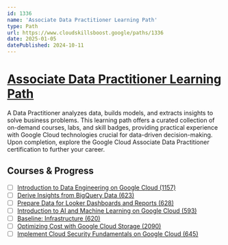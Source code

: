 ```yaml
---
id: 1336
name: 'Associate Data Practitioner Learning Path'
type: Path
url: https://www.cloudskillsboost.google/paths/1336
date: 2025-01-05
datePublished: 2024-10-11
---
```


# [Associate Data Practitioner Learning Path](https://www.cloudskillsboost.google/paths/1336)

A Data Practitioner analyzes data, builds models, and extracts insights to solve business problems. This learning path offers a curated collection of on-demand courses, labs, and skill badges, providing practical experience with Google Cloud technologies crucial for data-driven decision-making. Upon completion, explore the Google Cloud Associate Data Practitioner certification to further your career.

## Courses & Progress

- [ ] [Introduction to Data Engineering on Google Cloud (1157)](../courses/Introduction-to-Data-Engineering-on-Google-Cloud.md)
- [ ] [Derive Insights from BigQuery Data (623)](../courses/Derive-Insights-from-BigQuery-Data.md)
- [ ] [Prepare Data for Looker Dashboards and Reports (628)](../courses/Prepare-Data-for-Looker-Dashboards-and-Reports.md)
- [ ] [Introduction to AI and Machine Learning on Google Cloud (593)](../courses/Introduction-to-AI-and-Machine-Learning-on-Google-Cloud.md)
- [ ] [Baseline: Infrastructure (620)](../courses/Baseline-Infrastructure.md)
- [ ] [Optimizing Cost with Google Cloud Storage (2090)](../courses/Optimizing-Cost-with-Google-Cloud-Storage.md)
- [ ] [Implement Cloud Security Fundamentals on Google Cloud (645)](../courses/Implement-Cloud-Security-Fundamentals-on-Google-Cloud.md)
